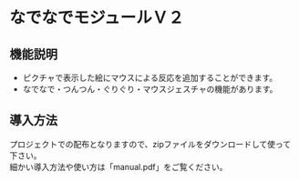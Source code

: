 # なでなでモジュールＶ２

## 機能説明
- ピクチャで表示した絵にマウスによる反応を追加することができます。
- なでなで・つんつん・ぐりぐり・マウスジェスチャの機能があります。

## 導入方法
プロジェクトでの配布となりますので、zipファイルをダウンロードして使って下さい。  
細かい導入方法や使い方は「manual.pdf」をご覧ください。
